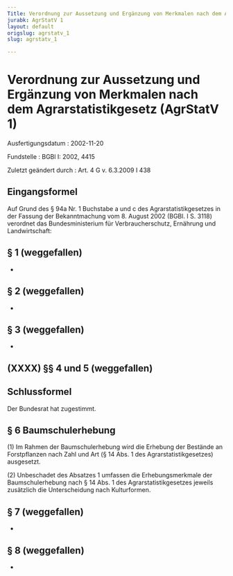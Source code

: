 ```yaml
---
Title: Verordnung zur Aussetzung und Ergänzung von Merkmalen nach dem Agrarstatistikgesetz
jurabk: AgrStatV 1
layout: default
origslug: agrstatv_1
slug: agrstatv_1

---
```


# Verordnung zur Aussetzung und Ergänzung von Merkmalen nach dem Agrarstatistikgesetz (AgrStatV 1)

Ausfertigungsdatum
:   2002-11-20

Fundstelle
:   BGBl I: 2002, 4415

Zuletzt geändert durch
:   Art. 4 G v. 6.3.2009 I 438


## Eingangsformel

Auf Grund des § 94a Nr. 1 Buchstabe a und c des Agrarstatistikgesetzes
in der Fassung der Bekanntmachung vom 8. August 2002 (BGBl. I S. 3118)
verordnet das Bundesministerium für Verbraucherschutz, Ernährung und
Landwirtschaft:


## § 1 (weggefallen)

-


## § 2 (weggefallen)

-


## § 3 (weggefallen)

-


## (XXXX) §§ 4 und 5 (weggefallen)



## Schlussformel

Der Bundesrat hat zugestimmt.


## § 6 Baumschulerhebung

(1) Im Rahmen der Baumschulerhebung wird die Erhebung der Bestände an
Forstpflanzen nach Zahl und Art (§ 14 Abs. 1 des
Agrarstatistikgesetzes) ausgesetzt.

(2) Unbeschadet des Absatzes 1 umfassen die Erhebungsmerkmale der
Baumschulerhebung nach § 14 Abs. 1 des Agrarstatistikgesetzes jeweils
zusätzlich die Unterscheidung nach Kulturformen.


## § 7 (weggefallen)

-


## § 8 (weggefallen)

-

